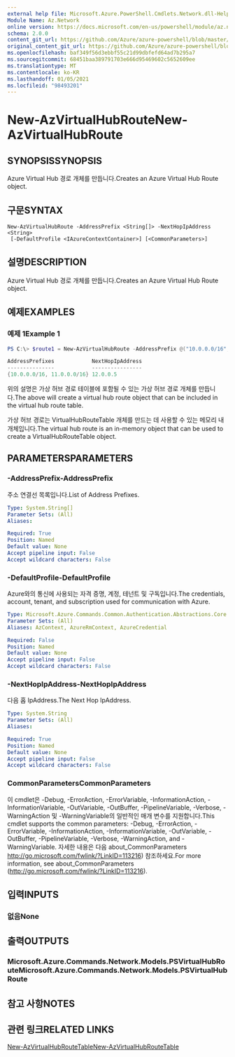 ```yaml
---
external help file: Microsoft.Azure.PowerShell.Cmdlets.Network.dll-Help.xml
Module Name: Az.Network
online version: https://docs.microsoft.com/en-us/powershell/module/az.network/new-azvirtualhubroute
schema: 2.0.0
content_git_url: https://github.com/Azure/azure-powershell/blob/master/src/Network/Network/help/New-AzVirtualHubRoute.md
original_content_git_url: https://github.com/Azure/azure-powershell/blob/master/src/Network/Network/help/New-AzVirtualHubRoute.md
ms.openlocfilehash: baf349f56d3ebbf55c21d99dbfefd64ad7b295a7
ms.sourcegitcommit: 68451baa389791703e666d95469602c5652609ee
ms.translationtype: MT
ms.contentlocale: ko-KR
ms.lasthandoff: 01/05/2021
ms.locfileid: "98493201"
---
```

# <span data-ttu-id="027c0-101">New-AzVirtualHubRoute</span><span class="sxs-lookup"><span data-stu-id="027c0-101">New-AzVirtualHubRoute</span></span>

## <span data-ttu-id="027c0-102">SYNOPSIS</span><span class="sxs-lookup"><span data-stu-id="027c0-102">SYNOPSIS</span></span>
<span data-ttu-id="027c0-103">Azure Virtual Hub 경로 개체를 만듭니다.</span><span class="sxs-lookup"><span data-stu-id="027c0-103">Creates an Azure Virtual Hub Route object.</span></span>

## <span data-ttu-id="027c0-104">구문</span><span class="sxs-lookup"><span data-stu-id="027c0-104">SYNTAX</span></span>

```
New-AzVirtualHubRoute -AddressPrefix <String[]> -NextHopIpAddress <String>
 [-DefaultProfile <IAzureContextContainer>] [<CommonParameters>]
```

## <span data-ttu-id="027c0-105">설명</span><span class="sxs-lookup"><span data-stu-id="027c0-105">DESCRIPTION</span></span>
<span data-ttu-id="027c0-106">Azure Virtual Hub 경로 개체를 만듭니다.</span><span class="sxs-lookup"><span data-stu-id="027c0-106">Creates an Azure Virtual Hub Route object.</span></span>

## <span data-ttu-id="027c0-107">예제</span><span class="sxs-lookup"><span data-stu-id="027c0-107">EXAMPLES</span></span>

### <span data-ttu-id="027c0-108">예제 1</span><span class="sxs-lookup"><span data-stu-id="027c0-108">Example 1</span></span>

```powershell
PS C:\> $route1 = New-AzVirtualHubRoute -AddressPrefix @("10.0.0.0/16", "11.0.0.0/16") -NextHopIpAddress "12.0.0.5"

AddressPrefixes            NextHopIpAddress
---------------            ----------------
{10.0.0.0/16, 11.0.0.0/16} 12.0.0.5
```

<span data-ttu-id="027c0-109">위의 설명은 가상 허브 경로 테이블에 포함될 수 있는 가상 허브 경로 개체를 만듭니다.</span><span class="sxs-lookup"><span data-stu-id="027c0-109">The above will create a virtual hub route object that can be included in the virtual hub route table.</span></span>

<span data-ttu-id="027c0-110">가상 허브 경로는 VirtualHubRouteTable 개체를 만드는 데 사용할 수 있는 메모리 내 개체입니다.</span><span class="sxs-lookup"><span data-stu-id="027c0-110">The virtual hub route is an in-memory object that can be used to create a VirtualHubRouteTable object.</span></span>

## <span data-ttu-id="027c0-111">PARAMETERS</span><span class="sxs-lookup"><span data-stu-id="027c0-111">PARAMETERS</span></span>

### <span data-ttu-id="027c0-112">-AddressPrefix</span><span class="sxs-lookup"><span data-stu-id="027c0-112">-AddressPrefix</span></span>
<span data-ttu-id="027c0-113">주소 연결선 목록입니다.</span><span class="sxs-lookup"><span data-stu-id="027c0-113">List of Address Prefixes.</span></span>

```yaml
Type: System.String[]
Parameter Sets: (All)
Aliases:

Required: True
Position: Named
Default value: None
Accept pipeline input: False
Accept wildcard characters: False
```

### <span data-ttu-id="027c0-114">-DefaultProfile</span><span class="sxs-lookup"><span data-stu-id="027c0-114">-DefaultProfile</span></span>
<span data-ttu-id="027c0-115">Azure와의 통신에 사용되는 자격 증명, 계정, 테넌트 및 구독입니다.</span><span class="sxs-lookup"><span data-stu-id="027c0-115">The credentials, account, tenant, and subscription used for communication with Azure.</span></span>

```yaml
Type: Microsoft.Azure.Commands.Common.Authentication.Abstractions.Core.IAzureContextContainer
Parameter Sets: (All)
Aliases: AzContext, AzureRmContext, AzureCredential

Required: False
Position: Named
Default value: None
Accept pipeline input: False
Accept wildcard characters: False
```

### <span data-ttu-id="027c0-116">-NextHopIpAddress</span><span class="sxs-lookup"><span data-stu-id="027c0-116">-NextHopIpAddress</span></span>
<span data-ttu-id="027c0-117">다음 홉 IpAddress.</span><span class="sxs-lookup"><span data-stu-id="027c0-117">The Next Hop IpAddress.</span></span>

```yaml
Type: System.String
Parameter Sets: (All)
Aliases:

Required: True
Position: Named
Default value: None
Accept pipeline input: False
Accept wildcard characters: False
```

### <span data-ttu-id="027c0-118">CommonParameters</span><span class="sxs-lookup"><span data-stu-id="027c0-118">CommonParameters</span></span>
<span data-ttu-id="027c0-119">이 cmdlet은 -Debug, -ErrorAction, -ErrorVariable, -InformationAction, -InformationVariable, -OutVariable, -OutBuffer, -PipelineVariable, -Verbose, -WarningAction 및 -WarningVariable의 일반적인 매개 변수를 지원합니다.</span><span class="sxs-lookup"><span data-stu-id="027c0-119">This cmdlet supports the common parameters: -Debug, -ErrorAction, -ErrorVariable, -InformationAction, -InformationVariable, -OutVariable, -OutBuffer, -PipelineVariable, -Verbose, -WarningAction, and -WarningVariable.</span></span> <span data-ttu-id="027c0-120">자세한 내용은 다음 about_CommonParameters http://go.microsoft.com/fwlink/?LinkID=113216) 참조하세요.</span><span class="sxs-lookup"><span data-stu-id="027c0-120">For more information, see about_CommonParameters (http://go.microsoft.com/fwlink/?LinkID=113216).</span></span>

## <span data-ttu-id="027c0-121">입력</span><span class="sxs-lookup"><span data-stu-id="027c0-121">INPUTS</span></span>

### <span data-ttu-id="027c0-122">없음</span><span class="sxs-lookup"><span data-stu-id="027c0-122">None</span></span>

## <span data-ttu-id="027c0-123">출력</span><span class="sxs-lookup"><span data-stu-id="027c0-123">OUTPUTS</span></span>

### <span data-ttu-id="027c0-124">Microsoft.Azure.Commands.Network.Models.PSVirtualHubRoute</span><span class="sxs-lookup"><span data-stu-id="027c0-124">Microsoft.Azure.Commands.Network.Models.PSVirtualHubRoute</span></span>

## <span data-ttu-id="027c0-125">참고 사항</span><span class="sxs-lookup"><span data-stu-id="027c0-125">NOTES</span></span>

## <span data-ttu-id="027c0-126">관련 링크</span><span class="sxs-lookup"><span data-stu-id="027c0-126">RELATED LINKS</span></span>

[<span data-ttu-id="027c0-127">New-AzVirtualHubRouteTable</span><span class="sxs-lookup"><span data-stu-id="027c0-127">New-AzVirtualHubRouteTable</span></span>](./New-AzVirtualHubRouteTable.md)
